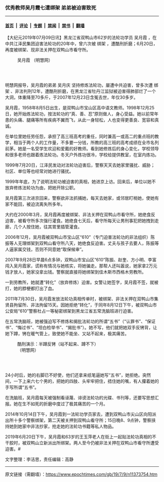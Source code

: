 ### 优秀教师吴月霞七遭绑架 弟弟被迫害致死

---

#### [首页](../../../..?n11373754) &nbsp;|&nbsp; [评论](../../../../../epoch-comment?n11373754) &nbsp;|&nbsp; [专题](../../../../../epoch-special?n11373754) &nbsp;|&nbsp; [禁闻](../../../../../epoch-news?n11373754) &nbsp;|&nbsp; [禁书](../../../../../books?n11373754) &nbsp;|&nbsp; [翻墙](https://github.com/gfw-breaker/nogfw/blob/master/README.md?n11373754)


<div class="post_content" id="artbody" itemprop="articleBody">
 <!-- article content begin -->
 <p>
  【大纪元2019年07月09日讯】黑龙江省双鸭山市62岁的法轮功学员
  <ok href="https://www.epochtimes.com/gb/tag/%E5%90%B4%E6%9C%88%E9%9C%9E.html">
   吴月霞
  </ok>
  ，在中共江泽民集团迫害法轮功的20年中，曾六次被
  <ok href="https://www.epochtimes.com/gb/tag/%E7%BB%91%E6%9E%B6.html">
   绑架
  </ok>
  ，遭酷刑折磨；6月20日，再度被绑架、现非法关押在双鸭山市看守所。
 </p>
 <figure aria-describedby="caption-attachment-11373836" class="wp-caption aligncenter" id="attachment_11373836" style="width: 203px">
  <ok href="https://i.epochtimes.com/assets/uploads/2019/07/2008-6-26-wuyuexia.jpg" target="_blank">
   <img alt="" class="size-full wp-image-11373836" src="https://i.epochtimes.com/assets/uploads/2019/07/2008-6-26-wuyuexia.jpg"/>
  </ok>
  <br/><figcaption class="wp-caption-text" id="caption-attachment-11373836">
   <ok href="https://www.epochtimes.com/gb/tag/%E5%90%B4%E6%9C%88%E9%9C%9E.html">
    吴月霞
   </ok>
   （明慧网）
  </figcaption><br/>
 </figure><br/>
 <p>
  明慧网报导，吴月霞的弟弟
  <ok href="https://www.epochtimes.com/gb/tag/%E5%90%B4%E6%9C%88%E5%BA%86.html">
   吴月庆
  </ok>
  坚持修炼法轮功，屡遭中共迫害，曾多次遭
  <ok href="https://www.epochtimes.com/gb/tag/%E7%BB%91%E6%9E%B6.html">
   绑架
  </ok>
  、非法判刑12年，遭酷刑折磨，在黑龙江省牡丹江监狱被迫害得肺部烂了一个大洞，体重降至70多斤，于2007年12月23日含冤去世，年仅30多岁。
 </p>
 <p>
  吴月霞，1958年8月5日出生，是双鸭山市宝山区高中语文教师。1998年12月25日，她开始炼法轮功，按法轮功的“真、善、忍”原则做人，身心受益。她以前常年患的头痛、腿痛等所有疾病不翼而飞，从此一身轻松，人也变得更善良、宽容和真诚。
 </p>
 <p>
  在单位里她任劳任怨，承担了高三班高考的重任，同时兼高一或高二的重点班的教学，相当于两个人的工作量，不多要一分钱，所教的高三班的高考成绩在全市名列前茅。她是一名受学生欢迎和爱戴的好教师。看到她修炼后的身心变化，学校领导和很多老师也跟着炼法轮功。冬天户外炼功很冷，学校给提供教室，在室内炼功。
 </p>
 <p>
  1999年7月20日，江泽民发动对法轮功迫害后，警察天天去她家里骚扰、威胁；社区、单位等也经常对她进行骚扰。
 </p>
 <p>
  1999年年底，为了说明法轮功被迫害的真相，她进京上访。回来后，单位以她不放弃修炼法轮功为由，把她开除公职。
 </p>
 <p>
  吴月霞第三次进京回来，警察欲非法抓捕她，每天去她家，或邻居盯梢她，使她有家不能回，被迫流离失所多年。
 </p>
 <p>
  大约在2000年3月，吴月霞再度被绑架、非法关押在双鸭山市看守所，她绝食反迫害，被看守所多次强行灌食。她绝食七天后，看守所每天让男刑事犯把她拽到走廊，几个人按住她，往其胃里插管灌食。
 </p>
 <p>
  2006年12月，吴月霞被双鸭山市宝山区“610”（专门迫害法轮功的非法组织）陈振等人无理绑架到双鸭山看守所八天，她绝食反迫害。丈夫与孩子去要人，陈振等人逼家属交钱，否则不同意她“取保候审”。
 </p>
 <p>
  2007年9月28日早晨6点多钟，双鸭山市宝山区“610”陈振、赵奎、方小明、李富闯入吴月霞家，谎称有情况与她核实，将她骗走。那帮人还叫嚣说，她家拿2万元钱才放人，她家没拿出钱。警察就直接将她绑架到佳木斯市西格木劳教所。
 </p>
 <p>
  一到劳教所，她就遭“转化”（放弃修炼）迫害。女警让她签字，吴月霞不签，就被打，她的脖梗都打出了血。
 </p>
 <p>
  2011年7月30日，吴月霞发放法轮功真相传单时，被绑架、非法关押在双鸭山市集贤县拘留所、非法拘留15天。因她拒绝“转化”，于同年8月12日下午，被双鸭山市公安局“610”警察杜占一等秘密绑架到黑龙江省五常洗脑班进行迫害。
 </p>
 <p>
  在五常洗脑班，她被强迫写不修炼和揭批法轮功的所谓“五书”（“认罪书”、“保证书”、“悔过书”、“坦白检举书”、“揭批书”）。她不写，他们就把她双手反铐背，让她下蹲，铐在暖气管上，致使她不能坐、又站不起来，极其痛苦。
 </p>
 <figure aria-describedby="caption-attachment-11373872" class="wp-caption aligncenter" id="attachment_11373872" style="width: 285px">
  <ok href="https://i.epochtimes.com/assets/uploads/2019/07/2005-2-3-hbkx2.jpg" target="_blank">
   <img alt="" class="wp-image-11373872" src="https://i.epochtimes.com/assets/uploads/2019/07/2005-2-3-hbkx2.jpg"/>
  </ok>
  <br/><figcaption class="wp-caption-text" id="caption-attachment-11373872">
   酷刑演示：半蹲反铐（站不起来、蹲不下）（明慧网）
  </figcaption><br/>
 </figure><br/>
 <p>
  24小时后，她的右脚已不好使，他们还拿来纸笔逼她写“五书”，她拒绝。突然间，一下上来六七个男的，把她的四肢、头牢牢把住，捂住她的嘴，有人攥着她的手写所谓“五书”。
 </p>
 <p>
  在洗脑班，吴月霞每天被强制看诬蔑、诽谤法轮功的光碟、书刊等，还要写思想汇报。她在生不如死的折磨中度过了极其痛苦的一个月。
 </p>
 <p>
  2014年10月14日下午，吴月霞到一法轮功学员家去，遭到双鸭山市尖山区向阳派出所十多个警察绑架，第二天被关押到双鸭山看守所；15日晚8、9点钟，警察挟持她到她家中非法抄家，抢走她的法轮功书籍等私人物品。
 </p>
 <p>
  2019年6月20日下午，吴月霞和63岁的王玉萍老人在街上一起贴法轮功真相的不干胶时，被双鸭山立新派出所绑架。两人至今仍被非法关押在双鸭山市看守所遭受迫害。#
 </p>
 <p>
  文字整理：李洁思，责任编辑：高静
 </p>
 <!-- article content end -->
 <div id="below_article_ad">
 </div>
</div>


---

原文链接（需翻墙）：https://www.epochtimes.com/gb/19/7/9/n11373754.htm
